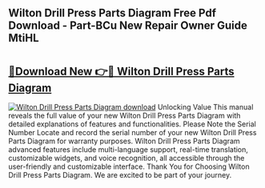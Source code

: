 ## Wilton Drill Press Parts Diagram Free Pdf Download - Part-BCu New Repair Owner Guide MtiHL

# <h2><a href="http://dfo2bbm.blite.top/?on=Wilton+Drill+Press+Parts+Diagram">🔗Download New 👉🔴 Wilton Drill Press Parts Diagram</a></h2>

[![Wilton Drill Press Parts Diagram download](https://i.imgur.com/lujVjoI.png)](http://dfo2bbm.blite.top/?on=Wilton+Drill+Press+Parts+Diagram)
Unlocking Value This manual reveals the full value of your new Wilton Drill Press Parts Diagram with detailed explanations of features and functionalities. Please Note the Serial Number Locate and record the serial number of your new Wilton Drill Press Parts Diagram for warranty purposes. Wilton Drill Press Parts Diagram advanced features include multi-language support, real-time translation, customizable widgets, and voice recognition, all accessible through the user-friendly and customizable interface. Thank You for Choosing Wilton Drill Press Parts Diagram. We are excited to be part of your journey.
